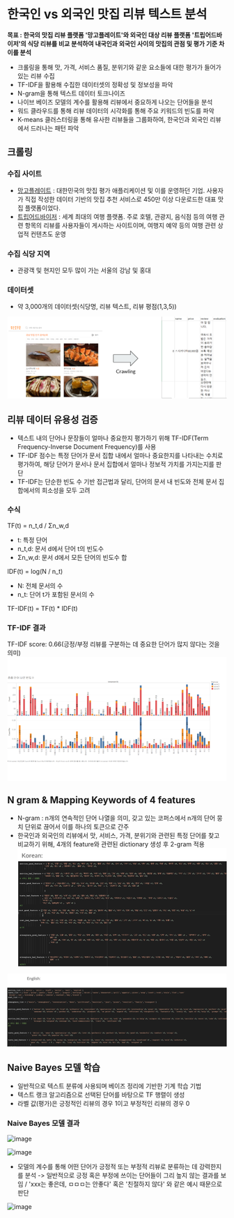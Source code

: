 # 한국인 vs 외국인 맛집 리뷰 텍스트 분석

**목표 : 한국의 맛집 리뷰 플랫폼 '망고플레이트'와 외국인 대상 리뷰 플랫폼 '트립어드바이저'의 식당 리뷰를 비교 분석하여 내국인과 외국인 사이의 맛집의 관점 및 평가 기준 차이를 분석**

*   크롤링을 통해 맛, 가격, 서비스 품질, 분위기와 같운 요소들에 대한 평가가 들어가있는 리뷰 수집
*   TF-IDF을 활용해 수집한 데이터셋의 정확성 및 정보성을 파악
*   N-gram을 통해 텍스트 데이터 토크나이즈
*   나이브 베이즈 모델의 계수를 활용해 리뷰에서 중요하게 나오는 단어들을 분석
*   워드 클라우드를 통해 리뷰 데이터의 시각화를 통해 주요 키워드의 빈도를 파악
*   K-means 클러스터링을 통해 유사한 리뷰들을 그룹화하여, 한국인과 외국인 리뷰에서 드러나는 패턴 파악


## 크롤링

### 수집 사이트
*   [망고플레이트](https://www.mangoplate.com/) : 대한민국의 맛집 평가 애플리케이션 및 이를 운영하던 기업. 사용자가 직접 작성한 데이터 기반의 맛집 추천 서비스로 450만 이상 다운로드한 대표 맛집 플랫폼이었다.
*   [트립어드바이저](https://www.tripadvisor.co.kr/) : 세계 최대의 여행 플랫폼. 주로 호텔, 관광지, 음식점 등의 여행 관련 항목의 리뷰를 사용자들이 게시하는 사이트이며, 여행지 예약 등의 여행 관련 상업적 컨텐츠도 운영

### 수집 식당 지역
*   관광객 및 현지인 모두 많이 가는 서울의 강남 및 홍대

### 데이터셋
*   약 3,000개의 데이터셋(식당명, 리뷰 텍스트, 리뷰 평점(1,3,5))

![크롤링 예시](img/fig1.png)


## 리뷰 데이터 유용성 검증
*   텍스트 내의 단어나 문장들이 얼마나 중요한지 평가하기 위해 TF-IDF(Term Frequency-Inverse Document Frequency)를 사용
*   TF-IDF 점수는 특정 단어가 문서 집합 내에서 얼마나 중요한지를 나타내는 수치로 평가하여, 해당 단어가 문서나 문서 집합에서 얼마나 정보적 가치를 가지는지를 판단
*   TF-IDF는 단순한 빈도 수 기반 접근법과 달리, 단어의 문서 내 빈도와 전체 문서 집합에서의 희소성을 모두 고려

### 수식
TF(t) = n_t,d / Σn_w,d
- t: 특정 단어
- n_t,d: 문서 d에서 단어 t의 빈도수
- Σn_w,d: 문서 d에서 모든 단어의 빈도수 합

IDF(t) = log(N / n_t)
- N: 전체 문서의 수
- n_t: 단어 t가 포함된 문서의 수

TF-IDF(t) = TF(t) * IDF(t)

### TF-IDF 결과
TF-IDF score: 0.66(긍정/부정 리뷰를 구분하는 데 중요한 단어가 많지 않다는 것을 의미)
![데이터셋 내 단어 분포](img/fig2.png)


## N gram & Mapping Keywords of 4 features
*   N-gram : n개의 연속적인 단어 나열을 의미, 갖고 있는 코퍼스에서 n개의 단어 뭉치 단위로 끊어서 이를 하나의 토큰으로 간주
*   한국인과 외국인의 리뷰에서 맛, 서비스, 가격, 분위기와 관련된 특정 단어를 찾고 비교하기 위해, 4개의 feature와 관련된 dictionary 생성 후 2-gram 적용
![한국어 N-gram 결과](img/fig3.png "한국어 단어 예시")

![영어 N-gram 결과](img/fig4.png "영어 단어 예시")

## Naive Bayes 모델 학습
*   일반적으로 텍스트 분류에 사용되며 베이즈 정리에 기반한 기계 학습 기법
*   텍스트 랭크 알고리즘으로 선택된 단어를 바탕으로 TF 행렬이 생성
*   라벨 값(평가)은 긍정적인 리뷰의 경우 1이고 부정적인 리뷰의 경우 0

### Naive Bayes 모델 결과
![image](https://github.com/user-attachments/assets/2a7a3476-6649-4e3c-a1f2-bc66597841a5)

![image](https://github.com/user-attachments/assets/d1ae4a1e-dff3-458c-9de3-b48fbee2448b)


*   모델의 계수를 통해 어떤 단어가 긍정적 또는 부정적 리뷰로 분류하는 데 강력한지를 분석
  -> 일반적으로 긍정 혹은 부정에 쓰이는 단어들이 그리 높지 않는 결과를 보임
  / 'xxx는 좋은데, ㅁㅁㅁ는 안좋다' 혹은 '친절하지 않다' 와 같은 예시 때문으로 판단

![image](https://github.com/user-attachments/assets/b7fba5d1-1e96-46b0-8b3a-6b936a571189)

